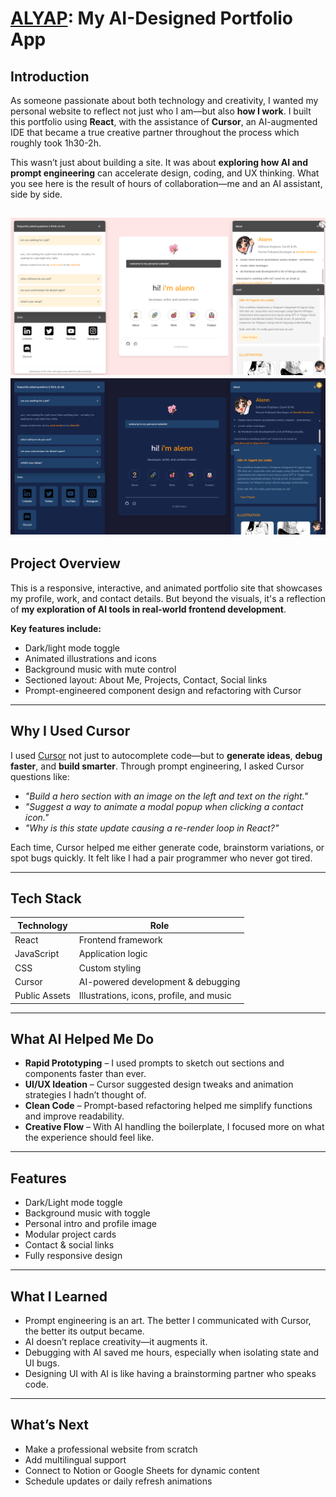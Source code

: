 # [ALYAP](https://incalenn.github.io/alyap/): My AI-Designed Portfolio App

## Introduction

As someone passionate about both technology and creativity, I wanted my personal website to reflect not just who I am—but also **how I work**. I built this portfolio using **React**, with the assistance of **Cursor**, an AI-augmented IDE that became a true creative partner throughout the process which roughly took 1h30-2h.

This wasn’t just about building a site. It was about **exploring how AI and prompt engineering** can accelerate design, coding, and UX thinking. What you see here is the result of hours of collaboration—me and an AI assistant, side by side.

![ALYAP Light Mode](alyap1.png)
![ALYAP Dark Mode](alyap2.png)
---

## Project Overview

This is a responsive, interactive, and animated portfolio site that showcases my profile, work, and contact details. But beyond the visuals, it's a reflection of **my exploration of AI tools in real-world frontend development**.

**Key features include:**

- Dark/light mode toggle  
- Animated illustrations and icons  
- Background music with mute control  
- Sectioned layout: About Me, Projects, Contact, Social links  
- Prompt-engineered component design and refactoring with Cursor

---

##  Why I Used Cursor

I used [Cursor](https://www.cursor.sh/) not just to autocomplete code—but to **generate ideas**, **debug faster**, and **build smarter**. Through prompt engineering, I asked Cursor questions like:

- _"Build a hero section with an image on the left and text on the right."_  
- _"Suggest a way to animate a modal popup when clicking a contact icon."_  
- _"Why is this state update causing a re-render loop in React?"_

Each time, Cursor helped me either generate code, brainstorm variations, or spot bugs quickly. It felt like I had a pair programmer who never got tired.

---

## Tech Stack

| Technology     | Role                                      |
|----------------|-------------------------------------------|
| React          | Frontend framework                        |
| JavaScript     | Application logic                         |
| CSS            | Custom styling                            |
| Cursor         | AI-powered development & debugging        |
| Public Assets  | Illustrations, icons, profile, and music  |

---

## What AI Helped Me Do

- **Rapid Prototyping** – I used prompts to sketch out sections and components faster than ever.  
- **UI/UX Ideation** – Cursor suggested design tweaks and animation strategies I hadn’t thought of.  
- **Clean Code** – Prompt-based refactoring helped me simplify functions and improve readability.  
- **Creative Flow** – With AI handling the boilerplate, I focused more on what the experience should feel like.

---

## Features

- Dark/Light mode toggle  
- Background music with toggle  
- Personal intro and profile image  
- Modular project cards  
- Contact & social links  
- Fully responsive design

---

## What I Learned
- Prompt engineering is an art. The better I communicated with Cursor, the better its output became.
- AI doesn’t replace creativity—it augments it.
- Debugging with AI saved me hours, especially when isolating state and UI bugs.
- Designing UI with AI is like having a brainstorming partner who speaks code.

---

## What’s Next
- Make a professional website from scratch
- Add multilingual support
- Connect to Notion or Google Sheets for dynamic content
- Schedule updates or daily refresh animations
